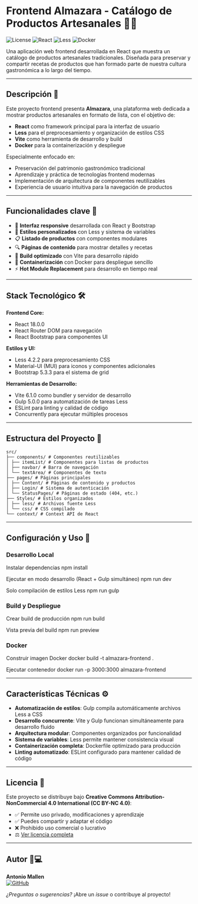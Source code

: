 # Frontend Almazara - Catálogo de Productos Artesanales 🏺🌾

![License](https://img.shields.io/badge/Licencia-CC%20BY--NC%204.0-lightgrey.svg)
![React](https://img.shields.io/badge/React-18.0.0-61DAFB?logo=react)
![Less](https://img.shields.io/badge/Less-4.2.2-1D365D?logo=less)
![Docker](https://img.shields.io/badge/Docker-Containerized-2496ED?logo=docker)

Una aplicación web frontend desarrollada en React que muestra un catálogo de productos artesanales tradicionales. Diseñada para preservar y compartir recetas de productos que han formado parte de nuestra cultura gastronómica a lo largo del tiempo.

---

## Descripción 📌

Este proyecto frontend presenta **Almazara**, una plataforma web dedicada a mostrar productos artesanales en formato de lista, con el objetivo de:

- **React** como framework principal para la interfaz de usuario
- **Less** para el preprocesamiento y organización de estilos CSS
- **Vite** como herramienta de desarrollo y build
- **Docker** para la containerización y despliegue

Especialmente enfocado en:
- Preservación del patrimonio gastronómico tradicional
- Aprendizaje y práctica de tecnologías frontend modernas
- Implementación de arquitectura de componentes reutilizables
- Experiencia de usuario intuitiva para la navegación de productos

---

## Funcionalidades clave 🔑

- 📱 **Interfaz responsive** desarrollada con React y Bootstrap
- 🎨 **Estilos personalizados** con Less y sistema de variables
- 📋 **Listado de productos** con componentes modulares
- 🔍 **Páginas de contenido** para mostrar detalles y recetas
- 🚀 **Build optimizado** con Vite para desarrollo rápido
- 🐳 **Containerización** con Docker para despliegue sencillo
- ⚡ **Hot Module Replacement** para desarrollo en tiempo real

---

## Stack Tecnológico 🛠️

**Frontend Core:**
- React 18.0.0
- React Router DOM para navegación
- React Bootstrap para componentes UI

**Estilos y UI:**
- Less 4.2.2 para preprocesamiento CSS
- Material-UI (MUI) para iconos y componentes adicionales
- Bootstrap 5.3.3 para el sistema de grid

**Herramientas de Desarrollo:**
- Vite 6.1.0 como bundler y servidor de desarrollo
- Gulp 5.0.0 para automatización de tareas Less
- ESLint para linting y calidad de código
- Concurrently para ejecutar múltiples procesos

---

## Estructura del Proyecto 📁
```
src/
├── components/ # Componentes reutilizables
│ ├── itemList/ # Componentes para listas de productos
│ ├── navbar/ # Barra de navegación
│ └── textArea/ # Componentes de texto
├── pages/ # Páginas principales
│ ├── Content/ # Páginas de contenido y productos
│ ├── Login/ # Sistema de autenticación
│ └── StatusPages/ # Páginas de estado (404, etc.)
├── Styles/ # Estilos organizados
│ ├── less/ # Archivos fuente Less
│ └── css/ # CSS compilado
└── context/ # Context API de React
```

---

## Configuración y Uso 🚀

### **Desarrollo Local**
Instalar dependencias
npm install

Ejecutar en modo desarrollo (React + Gulp simultáneo)
npm run dev

Solo compilación de estilos Less
npm run gulp


### **Build y Despliegue**

Crear build de producción
npm run build

Vista previa del build
npm run preview

### **Docker**

Construir imagen Docker
docker build -t almazara-frontend .

Ejecutar contenedor
docker run -p 3000:3000 almazara-frontend

---

## Características Técnicas ⚙️

- **Automatización de estilos**: Gulp compila automáticamente archivos Less a CSS
- **Desarrollo concurrente**: Vite y Gulp funcionan simultáneamente para desarrollo fluido
- **Arquitectura modular**: Componentes organizados por funcionalidad
- **Sistema de variables**: Less permite mantener consistencia visual
- **Containerización completa**: Dockerfile optimizado para producción
- **Linting automatizado**: ESLint configurado para mantener calidad de código

---

## Licencia 📜

Este proyecto se distribuye bajo **Creative Commons Attribution-NonCommercial 4.0 International (CC BY-NC 4.0)**:
- ✅ Permite uso privado, modificaciones y aprendizaje
- ✅ Puedes compartir y adaptar el código
- ❌ Prohibido uso comercial o lucrativo
- ⚖️ [Ver licencia completa](https://creativecommons.org/licenses/by-nc/4.0/deed.es)

---

## Autor 👨💻

**Antonio Mallen**  
[![GitHub](https://img.shields.io/badge/GitHub-Profile-blue?logo=github)](https://github.com/AntonioMallen)

*¿Preguntas o sugerencias?* ¡Abre un *issue* o contribuye al proyecto!

